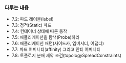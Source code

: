 ### 다루는 내용 
- 7.2: 파드 레이블(label) 
- 7.3: 정적(Static) 파드 
- 7.4: 컨테이너 상태에 따른 동작 
- 7.5: 애플리케이션을 탐색(Probe)하라 
- 7.6: 애플리케이션 패턴(사이드카, 엠버서더, 어댑터)
- 7.7: 파드 어피니티(affinity) 그리고 안티 어피니티
- 7.8: 토폴로지 분배 제약 조건(topologySpreadConstraints)
